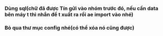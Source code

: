 ### Dùng sql(chữ đã được Tín gửi vào nhóm trước đó, nếu cần data bên máy t thì nhắn để t xuất ra rồi ae import vào nhé)
### Bỏ qua thư mục config nhé(có thể xóa nó cũng được)
